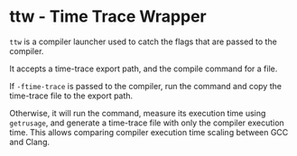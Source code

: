 # ttw - Time Trace Wrapper

`ttw` is a compiler launcher used to catch the flags that are passed to the
compiler.

It accepts a time-trace export path, and the compile command for a file.

If `-ftime-trace` is passed to the compiler, run the command and copy the
time-trace file to the export path.

Otherwise, it will run the command, measure its execution time using
`getrusage`, and generate a time-trace file with only the compiler execution
time. This allows comparing compiler execution time scaling between GCC and
Clang.
